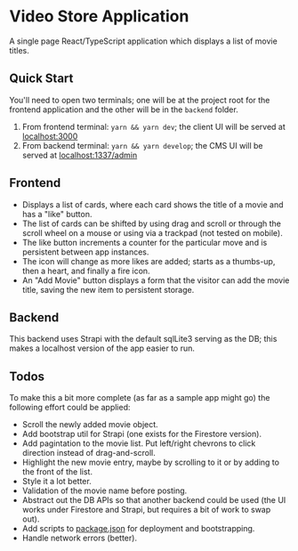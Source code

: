 # Video Store Application

A single page React/TypeScript application which displays a list of movie titles.

## Quick Start

You'll need to open two terminals; one will be at the project root for the frontend application and the other will be in the `backend` folder.

1. From frontend terminal: `yarn && yarn dev`; the client UI will be served at [localhost:3000](http://localhost:3000)
2. From backend terminal: `yarn && yarn develop`; the CMS UI will be served at [localhost:1337/admin](http://localhost:1337/admin)

## Frontend

- Displays a list of cards, where each card shows the title of a movie and has a "like" button.
- The list of cards can be shifted by using drag and scroll or through the scroll wheel on a mouse or using via a trackpad (not tested on mobile).
- The like button increments a counter for the particular move and is persistent between app instances.
- The icon will change as more likes are added; starts as a thumbs-up, then a heart, and finally a fire icon.
- An "Add Movie" button displays a form that the visitor can add the movie title, saving the new item to persistent storage.

## Backend

This backend uses Strapi with the default sqlLite3 serving as the DB; this makes a localhost version of the app easier to run.

## Todos

To make this a bit more complete (as far as a sample app might go) the following effort could be applied:

- Scroll the newly added movie object.
- Add bootstrap util for Strapi (one exists for the Firestore version).
- Add pagintation to the movie list. Put left/right chevrons to click direction instead of drag-and-scroll.
- Highlight the new movie entry, maybe by scrolling to it or by adding to the front of the list.
- Style it a lot better.
- Validation of the movie name before posting.
- Abstract out the DB APIs so that another backend could be used (the UI works under Firestore and Strapi, but requires a bit of work to swap out).
- Add scripts to [package.json](package.json) for deployment and bootstrapping.
- Handle network errors (better).
